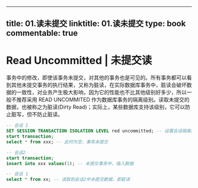 
---
title: 01.读未提交
linktitle: 01.读未提交
type: book
commentable: true
---

# Read Uncommitted | 未提交读

事务中的修改，即使该事务未提交，对其他的事务也是可见的。所有事务都可以看到其他未提交事务的执行结果，又称为脏读，在实际数据库事务中，脏读会破坏数据的一致性，对业务产生极大影响，因为它的性能也不比其他级别好多少，所以一般不推荐采用 READ UNCOMMITED 作为数据库事务的隔离级别。读取未提交的数据，也被称之为脏读(Dirty Read)；实际上，某些数据库支持该级别，它可以防止脏写，但不防止脏读。

```sql
-- 会话 1
SET SESSION TRANSACTION ISOLATION LEVEL red uncommitted; -- 设置会话隔离级别为未提交读
start transaction;
select * from xxx; -- 此时为空，事务未提交

-- 会话2
start transaction;
insert into xxx values(1); -- 未提交事务中，插入数据

-- 会话 1
select * from xx; -- 读取到会话2中未提交数据，即脏读
```

    